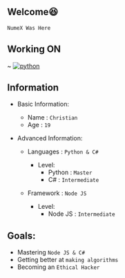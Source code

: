 ## Welcome😆
`NumeX Was Here`

## Working ON
~ [![python](https://img.shields.io/badge/Python-3776AB?style=for-the-badge&logo=python&logoColor=white)](https://www.python.org/)

## Information
- Basic Information:
  - Name : `Christian`
  - Age : `19`

- Advanced Information:
  - Languages : `Python & C#`
    - Level:
      - Python : `Master`
      - C# : `Intermediate`

  - Framework : `Node JS`
    - Level:
      - Node JS : `Intermediate`

## Goals:
  - Mastering `Node JS & C#`
  - Getting better at `making algorithms`
  - Becoming an `Ethical Hacker`
